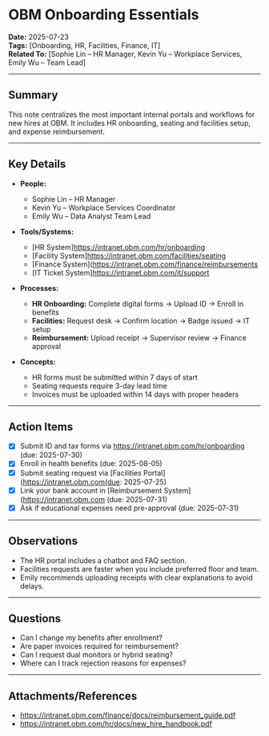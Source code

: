 # OBM Onboarding Essentials  
**Date:** 2025-07-23  
**Tags:** [Onboarding, HR, Facilities, Finance, IT]  
**Related To:** [Sophie Lin – HR Manager, Kevin Yu – Workplace Services, Emily Wu – Team Lead]  

---

## Summary  
This note centralizes the most important internal portals and workflows for new hires at OBM. It includes HR onboarding, seating and facilities setup, and expense reimbursement.

---

## Key Details

- **People:**  
  - Sophie Lin – HR Manager  
  - Kevin Yu – Workplace Services Coordinator  
  - Emily Wu – Data Analyst Team Lead  

- **Tools/Systems:**  
  - [HR System]https://intranet.obm.com/hr/onboarding  
  - [Facility System]https://intranet.obm.com/facilities/seating  
  - [Finance System](https://intranet.obm.com/finance/reimbursements  
  - [IT Ticket System]https://intranet.obm.com/it/support  

- **Processes:**  
  - **HR Onboarding:** Complete digital forms → Upload ID → Enroll in benefits  
  - **Facilities:** Request desk → Confirm location → Badge issued → IT setup  
  - **Reimbursement:** Upload receipt → Supervisor review → Finance approval  

- **Concepts:**  
  - HR forms must be submitted within 7 days of start  
  - Seating requests require 3-day lead time  
  - Invoices must be uploaded within 14 days with proper headers  

---

## Action Items  
- [x] Submit ID and tax forms via https://intranet.obm.com/hr/onboarding (due: 2025-07-30)  
- [x] Enroll in health benefits (due: 2025-08-05)  
- [x] Submit seating request via [Facilities Portal](https://intranet.obm.com(due: 2025-07-25)  
- [x] Link your bank account in [Reimbursement System](https://intranet.obm.com (due: 2025-07-31)  
- [x] Ask if educational expenses need pre-approval (due: 2025-07-31)  

---

## Observations  
- The HR portal includes a chatbot and FAQ section.  
- Facilities requests are faster when you include preferred floor and team.  
- Emily recommends uploading receipts with clear explanations to avoid delays.  

---

## Questions  
- Can I change my benefits after enrollment?  
- Are paper invoices required for reimbursement?  
- Can I request dual monitors or hybrid seating?  
- Where can I track rejection reasons for expenses?  

---

## Attachments/References  
- https://intranet.obm.com/finance/docs/reimbursement_guide.pdf  
- https://intranet.obm.com/hr/docs/new_hire_handbook.pdf  

